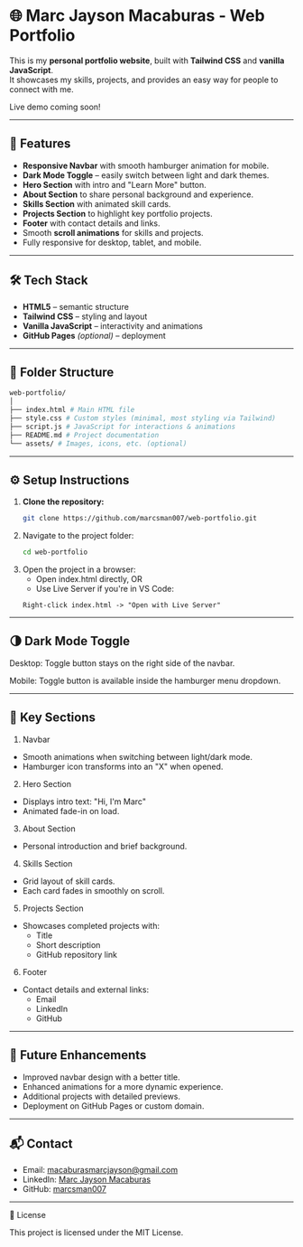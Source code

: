 # 🌐 Marc Jayson Macaburas - Web Portfolio

This is my **personal portfolio website**, built with **Tailwind CSS** and **vanilla JavaScript**.  
It showcases my skills, projects, and provides an easy way for people to connect with me.

Live demo coming soon!

---

## 🚀 Features

- **Responsive Navbar** with smooth hamburger animation for mobile.
- **Dark Mode Toggle** – easily switch between light and dark themes.
- **Hero Section** with intro and "Learn More" button.
- **About Section** to share personal background and experience.
- **Skills Section** with animated skill cards.
- **Projects Section** to highlight key portfolio projects.
- **Footer** with contact details and links.
- Smooth **scroll animations** for skills and projects.
- Fully responsive for desktop, tablet, and mobile.

---

## 🛠️ Tech Stack

- **HTML5** – semantic structure
- **Tailwind CSS** – styling and layout
- **Vanilla JavaScript** – interactivity and animations
- **GitHub Pages** *(optional)* – deployment

---

## 📁 Folder Structure
```bash
web-portfolio/
│
├── index.html # Main HTML file
├── style.css # Custom styles (minimal, most styling via Tailwind)
├── script.js # JavaScript for interactions & animations
├── README.md # Project documentation
└── assets/ # Images, icons, etc. (optional)
```

---

## ⚙️ Setup Instructions

1. **Clone the repository:**
   ```bash
   git clone https://github.com/marcsman007/web-portfolio.git
   ```
2. Navigate to the project folder:
   ```bash
   cd web-portfolio
   ```
3. Open the project in a browser:
   * Open index.html directly, OR
   * Use Live Server if you're in VS Code:
   ```arduino
   Right-click index.html -> "Open with Live Server"
   ```

---

## 🌗 Dark Mode Toggle

Desktop: Toggle button stays on the right side of the navbar.

Mobile: Toggle button is available inside the hamburger menu dropdown.

---

## 🧩 Key Sections
1. Navbar
* Smooth animations when switching between light/dark mode.
* Hamburger icon transforms into an "X" when opened.

2. Hero Section
* Displays intro text: "Hi, I'm Marc"
* Animated fade-in on load.

3. About Section
* Personal introduction and brief background.

4. Skills Section
* Grid layout of skill cards.
* Each card fades in smoothly on scroll.

5. Projects Section
* Showcases completed projects with:
  * Title
  * Short description
  * GitHub repository link

6. Footer
* Contact details and external links:
  * Email
  * LinkedIn
  * GitHub

---

## 🧪 Future Enhancements
* Improved navbar design with a better title.
* Enhanced animations for a more dynamic experience.
* Additional projects with detailed previews.
* Deployment on GitHub Pages or custom domain.

---

## 📬 Contact
* Email: macaburasmarcjayson@gmail.com
* LinkedIn: [Marc Jayson Macaburas](https://www.linkedin.com/in/marc-jayson-macaburas-574b5618a/)
* GitHub: [marcsman007](https://github.com/marcsman007)

---

📜 License

This project is licensed under the MIT License.
